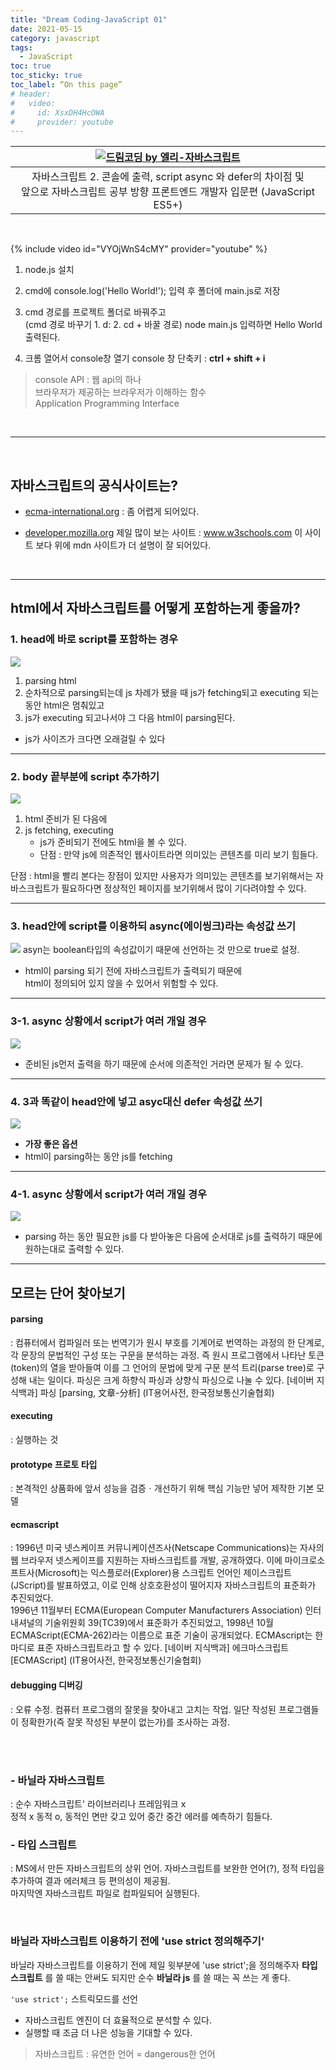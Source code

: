 ```yaml
---
title: "Dream Coding-JavaScript 01"
date: 2021-05-15
category: javascript
tags:
  - JavaScript
toc: true
toc_sticky: true
toc_label: “On this page”
# header:
#   video:
#     id: XsxDH4HcOWA
#     provider: youtube
---
```


<link rel="stylesheet" type="text/css" href="/assets/markdown.css">



|[![드림코딩 by 엘리-자바스크립트](http://img.youtube.com/vi/tJieVCgGzhs/0.jpg)](https://www.youtube.com/watch?v=tJieVCgGzhs)|
|:---:|
|자바스크립트 2. 콘솔에 출력, script async 와 defer의 차이점 및 <br>앞으로 자바스크립트 공부 방향  프론트엔드 개발자 입문편 (JavaScript ES5+)|

<br>

{% include video id="VYOjWnS4cMY" provider="youtube" %}


1. node.js 설치
2. cmd에 console.log('Hello World!');  입력 후 폴더에 main.js로 저장
3. cmd 경로를 프로젝트 폴더로 바꿔주고  
(cmd 경로 바꾸기 1. d: 2. cd + 바꿀 경로)
node main.js 입력하면 Hello World 출력된다.

4. 크롬 열어서 console창 열기 console 창 단축키 : __ctrl + shift + i__

  > console API : 웹 api의 하나  
  브라우저가 제공하는 브라우저가 이해하는 함수  
  Application Programming Interface

<br>

---

<br>

## 자바스크립트의 공식사이트는?
  - <a href="ecma-international.org">ecma-international.org</a>
  : 좀 어렵게 되어있다.

  - <a href="developer.mozilla.org">developer.mozilla.org</a> 제일 많이 보는 사이트
  : <a href="www.w3schools.com">www.w3schools.com</a> 이 사이트 보다 위에 mdn 사이트가 더 설명이 잘 되어있다.


<br>

---

## html에서 자바스크립트를 어떻게 포함하는게 좋을까?
### 1. head에 바로 script를 포함하는 경우
<a href="/assets/post_img/21-05-15-1-1.JPG"><img src="/assets/post_img/21-05-15-1-1.JPG"></a>
1. parsing html
2. 순차적으로 parsing되는데 js 차례가 됐을 때 js가 fetching되고 executing 되는 동안 html은 멈춰있고
3. js가 executing 되고나서야 그 다음 html이 parsing된다.  
  - js가 사이즈가 크다면 오래걸릴 수 있다

---

### 2. body 끝부분에 script 추가하기
<a href="/assets/post_img/21-05-15-1-2.JPG"><img src="/assets/post_img/21-05-15-1-2.JPG"></a>
1. html 준비가 된 다음에
2. js fetching, executing
   - js가 준비되기 전에도 html을 볼 수 있다.
   - 단점 : 만약 js에 의존적인 웹사이트라면 의미있는 콘텐츠를 미리 보기 힘들다.

단점 : html을 빨리 본다는 장점이 있지만 사용자가 의미있는 콘텐츠를 보기위해서는 자바스크립트가 필요하다면 정상적인 페이지를 보기위해서 많이 기다려야할 수 있다.

---

### 3. head안에 script를 이용하되 async(에이씽크)라는 속성값 쓰기
<a href="/assets/post_img/21-05-15-1-3.JPG"><img src="/assets/post_img/21-05-15-1-3.JPG"></a>
asyn는 boolean타입의 속성값이기 때문에 선언하는 것 만으로 true로 설정.  
  - html이 parsing 되기 전에 자바스크립트가 출력되기 때문에  
  html이 정의되어 있지 않을 수 있어서 위험할 수 있다.

---

### 3-1. async 상황에서 script가 여러 개일 경우
<a href="/assets/post_img/21-05-15-1-5.JPG"><img src="/assets/post_img/21-05-15-1-5.JPG"></a>
- 준비된 js먼저 출력을 하기 때문에 순서에 의존적인 거라면 문제가 될 수 있다.

---

### 4. 3과 똑같이 head안에 넣고 asyc대신 defer 속성값 쓰기
<a href="/assets/post_img/21-05-15-1-4.JPG"><img src="/assets/post_img/21-05-15-1-4.JPG"></a>
- __가장 좋은 옵션__  
- html이 parsing하는 동안 js를 fetching

---

### 4-1. async 상황에서 script가 여러 개일 경우
<a href="/assets/post_img/21-05-15-1-6.JPG"><img src="/assets/post_img/21-05-15-1-6.JPG"></a>
- parsing 하는 동안 필요한 js를 다 받아놓은 다음에 순서대로 js를 출력하기 때문에 원하는대로 출력할 수 있다.



---

## 모르는 단어 찾아보기

#### parsing  
<p id="d"> : 컴퓨터에서 컴파일러 또는 번역기가 원시 부호를 기계어로 번역하는 과정의 한 단계로, 각 문장의 문법적인 구성 또는 구문을 분석하는 과정. 즉 원시 프로그램에서 나타난 토큰(token)의 열을 받아들여 이를 그 언어의 문법에 맞게 구문 분석 트리(parse tree)로 구성해 내는 일이다. 파싱은 크게 하향식 파싱과 상향식 파싱으로 나눌 수 있다.
[네이버 지식백과] 파싱 [parsing, 文章-分析] (IT용어사전, 한국정보통신기술협회)
</p>

#### executing    
<p id="d"> : 실행하는 것 </p>

#### prototype 프로토 타입  
<p id="d"> : 본격적인 상품화에 앞서 성능을 검증ㆍ개선하기 위해 핵심 기능만 넣어 제작한 기본 모델</p>

#### ecmascript   
<p id="d"> : 1996년 미국 넷스케이프 커뮤니케이션즈사(Netscape Communications)는 자사의 웹 브라우저 넷스케이프를 지원하는 자바스크립트를 개발, 공개하였다. 이에 마이크로소프트사(Microsoft)는 익스플로러(Explorer)용 스크립트 언어인 제이스크립트(JScript)를 발표하였고, 이로 인해 상호호환성이 떨어지자 자바스크립트의 표준화가 추진되었다.<br>
1996년 11월부터 ECMA(European Computer Manufacturers Association) 인터내셔널의 기술위원회 39(TC39)에서 표준화가 추진되었고, 1998년 10월 ECMAScript(ECMA-262)라는 이름으로 표준 기술이 공개되었다. ECMAscript는 한마디로 표준 자바스크립트라고 할 수 있다.
[네이버 지식백과] 에크마스크립트 [ECMAScript] (IT용어사전, 한국정보통신기술협회)
</p>

#### debugging 디버깅
<p id="d"> : 오류 수정. 컴퓨터 프로그램의 잘못을 찾아내고 고치는 작업. 일단 작성된 프로그램들이 정확한가(즉 잘못 작성된 부분이 없는가)를 조사하는 과정. </p>

<br>
<br>

### -  바닐라 자바스크립트
<p id="d"> : 순수 자바스크립트' 라이브러리나 프레임워크 x <br>
정적 x 동적 o, 동적인 면만 갖고 있어 중간 중간 에러를 예측하기 힘들다.
</p>


### -  타입 스크립트
<p id="d"> : MS에서 만든 자바스크립트의 상위 언어. 자바스크립트를 보완한 언어(?), 정적 타입을 추가하여 결과 에러체크 등 편의성이 제공됨. <br> 마지막엔 자바스크립트 파일로 컴파일되어 실행된다.
</p>

<br>

### 바닐라 자바스크립트 이용하기 전에 'use strict 정의해주기'
 바닐라 자바스크립트를 이용하기 전에 제일 윗부분에 'use strict';을 정의해주자
__타입 스크립트__ 를 쓸 때는 안써도 되지만 순수 __바닐라 js__ 를 쓸 때는 꼭 쓰는 게 좋다.

`'use strict';` 스트릭모드를 선언
- 자바스크립트 엔진이 더 효율적으로 분석할 수 있다.
- 실행할 때 조금 더 나은 성능을 기대할 수 있다.
> 자바스크립트 : 유연한 언어 = dangerous한 언어
